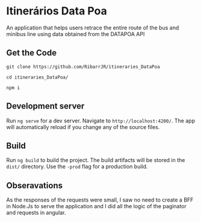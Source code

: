 # Itinerários Data Poa

An application that helps users retrace the entire route of the bus and minibus line using data obtained from the DATAPOA API

## Get the Code
```
git clone https://github.com/RibarrJR/itineraries_DataPoa

cd itineraries_DataPoa/ 

npm i

```
## Development server

Run `ng serve` for a dev server. Navigate to `http://localhost:4200/`. The app will automatically reload if you change any of the source files.

## Build

Run `ng build` to build the project. The build artifacts will be stored in the `dist/` directory. Use the `-prod` flag for a production build.

## Obseravations

As the responses of the requests were small, I saw no need to create a BFF in  Node.Js to serve the application and I did all the logic of the paginator and requests in angular.